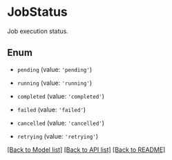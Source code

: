 # JobStatus

Job execution status.

## Enum

* `pending` (value: `'pending'`)

* `running` (value: `'running'`)

* `completed` (value: `'completed'`)

* `failed` (value: `'failed'`)

* `cancelled` (value: `'cancelled'`)

* `retrying` (value: `'retrying'`)

[[Back to Model list]](../README.md#documentation-for-models) [[Back to API list]](../README.md#documentation-for-api-endpoints) [[Back to README]](../README.md)
